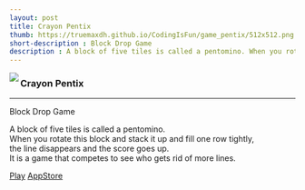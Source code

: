 ```yaml
---
layout: post
title: Crayon Pentix
thumb: https://truemaxdh.github.io/CodingIsFun/game_pentix/512x512.png
short-description : Block Drop Game
description : A block of five tiles is called a pentomino. When you rotate this block and stack it up and fill one row tightly, the line disappears and the score goes up. It is a game that competes to see who gets rid of more lines.
---
```

<img src="https://truemaxdh.github.io/CodingIsFun/game_pentix/512x512.png" align="left" class="img">
<h3>Crayon Pentix</h3>
<hr>
<p>Block Drop Game</p>
<p class="detail">
  A block of five tiles is called a pentomino.<br>
  When you rotate this block and stack it up and fill one row tightly,<br>
  the line disappears and the score goes up.<br>
  It is a game that competes to see who gets rid of more lines.<br>

  <a href="#" class="cta" onclick="openPopup('https://truemaxdh.github.io/CodingIsFun/game_pentix/www/');">Play</a>
  <a href="https://play.google.com/store/apps/details?id=com.pgmaru.SimplePentix" target="_appStore" class="cta">AppStore</a>
</p>
